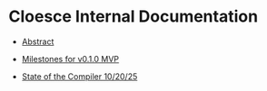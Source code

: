 # Cloesce Internal Documentation

- [Abstract](abstract.md)

- [Milestones for v0.1.0 MVP](schreiber/v0.1.0_milestones.md)

- [State of the Compiler 10/20/25](./schreiber/v0.0.4/state_of_compiler.md)
